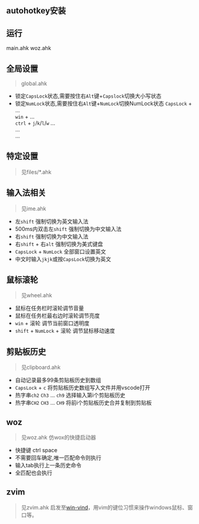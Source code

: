 ## autohotkey安装

## 运行
main.ahk
woz.ahk

## 全局设置
> global.ahk
- 锁定`CapsLock`状态,需要按住右`Alt`键+`Capslock`切换大小写状态
- 锁定`NumLock`状态,需要按住右`Alt`键+`NumLock`切换NumLock状态 
`CapsLock` + ...  
`win` + ...  
`ctrl` + `j`/`k`/`l`/`w` ...  
...  
...  


## 特定设置
> 见files/*.ahk

## 输入法相关
> 见ime.ahk
- 左`shift` 强制切换为英文输入法
- 500ms内双击左`shift` 强制切换为中文输入法
- 右`shift` 强制切换为中文输入法
- 右`shift` + 右`alt` 强制切换为美式键盘
- `CapsLock` + `NumLock` 全部窗口设置英文
- 中文时输入`jkjk`或按`CapsLock`切换为英文

## 鼠标滚轮
> 见wheel.ahk
- 鼠标在任务栏时滚轮调节音量
- 鼠标在任务栏最右边时滚轮调节亮度
- `win` + 滚轮 调节当前窗口透明度
- `shift` + `NumLock` + 滚轮 调节鼠标移动速度

## 剪贴板历史
> 见clipboard.ahk
- 自动记录最多99条剪贴板历史到数组
- `CapsLock` + `c` 将剪贴板历史数组写入文件并用vscode打开
- 热字串`ch2` `Ch3` ... `ch9` 选择输入第i个剪贴板历史
- 热字串`CH2` `CH3` ... `CH9` 将前i个剪贴板历史合并复制到剪贴板

## woz
> 见woz.ahk
仿wox的快捷启动器
- 快捷键 ctrl space
- 不需要回车确定,唯一匹配命令则执行
- 输入tab执行上一条历史命令
- 全匹配也会执行

## zvim
> 见zvim.ahk
> 启发至[win-vind](https://github.com/pit-ray/win-vind)，用vim的键位习惯来操作windows鼠标、窗口等。



